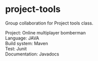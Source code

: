# project-tools
Group collaboration for Project tools class. 

Project: Online multiplayer bomberman  
Language: JAVA  
Build system: Maven  
Test: Junit  
Documentation: Javadocs  
